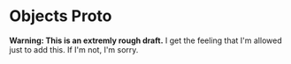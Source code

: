 # Objects Proto
__Warning: This is an extremly rough draft.__ I get the feeling that I'm allowed just to add this. If I'm not, I'm sorry. 